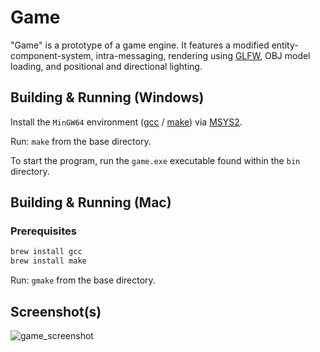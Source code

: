 # Game

"Game" is a prototype of a game engine. It features a modified entity-component-system, intra-messaging, rendering using [GLFW](https://www.glfw.org/), OBJ model loading, and positional and directional lighting.

## Building & Running (Windows)

Install the `MinGW64` environment ([gcc](https://packages.msys2.org/package/mingw-w64-x86_64-gcc?repo=mingw64) / [make](https://packages.msys2.org/package/mingw-w64-x86_64-make?repo=mingw64)) via [MSYS2](https://www.msys2.org/).

Run: `make` from the base directory.

To start the program, run the `game.exe` executable found within the `bin` directory.

## Building & Running (Mac)

### Prerequisites

```sh
brew install gcc
brew install make
```

Run: `gmake` from the base directory.

## Screenshot(s)

![game_screenshot](https://user-images.githubusercontent.com/1969739/142112215-70780a18-833a-44d6-9a73-f7cb1a02c0f2.png)
